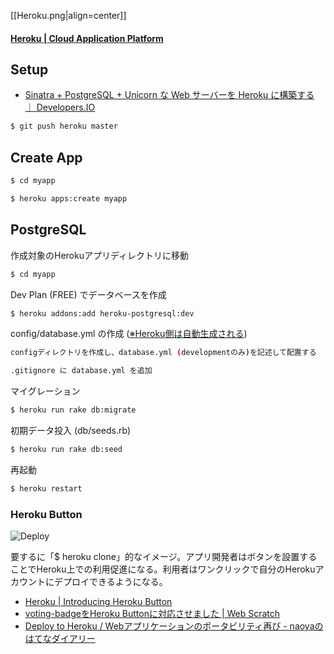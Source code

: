 [[Heroku.png|align=center]]

#### [Heroku | Cloud Application Platform](https://www.heroku.com/)


## Setup

- [Sinatra + PostgreSQL + Unicorn な Web サーバーを Heroku に構築する ｜ Developers.IO](http://dev.classmethod.jp/server-side/ruby-on-rails/sinatra-postgresql-unicorn-on-heroku/)
```bash
$ git push heroku master
```


## Create App

```bash
$ cd myapp
```

```bash
$ heroku apps:create myapp
```


## PostgreSQL

作成対象のHerokuアプリディレクトリに移動

```bash
$ cd myapp
```

Dev Plan (FREE) でデータベースを作成

```bash
$ heroku addons:add heroku-postgresql:dev
```

config/database.yml の作成 ([※Heroku側は自動生成される](https://devcenter.heroku.com/articles/ruby-support#build-behavior))
```bash
configディレクトリを作成し、database.yml (developmentのみ)を記述して配置する
```

```bash
.gitignore に database.yml を追加
```

マイグレーション

```bash
$ heroku run rake db:migrate
```

初期データ投入 (db/seeds.rb)

```bash
$ heroku run rake db:seed
```

再起動

```bash
$ heroku restart
```


### Heroku Button

![Deploy](https://www.herokucdn.com/deploy/button.png)

要するに「$ heroku clone」的なイメージ。アプリ開発者はボタンを設置することでHeroku上での利用促進になる。利用者はワンクリックで自分のHerokuアカウントにデプロイできるようになる。
- [Heroku | Introducing Heroku Button](https://blog.heroku.com/archives/2014/8/7/heroku-button)
- [voting-badgeをHeroku Buttonに対応させました | Web Scratch](http://efcl.info/2014/08/08/heroku-button/)
- [Deploy to Heroku / Webアプリケーションのポータビリティ再び - naoyaのはてなダイアリー](http://d.hatena.ne.jp/naoya/20140809/1407556488)
